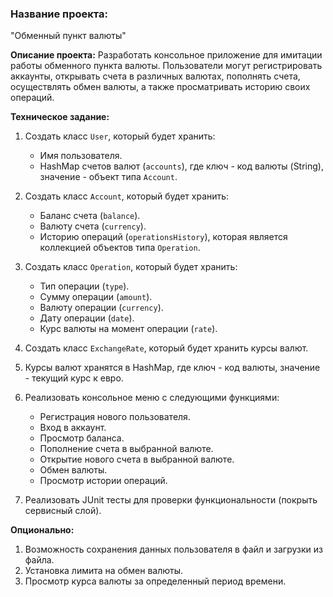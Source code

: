 ### Название проекта:
"Обменный пункт валюты"

**Описание проекта:**
Разработать консольное приложение для имитации работы обменного пункта валюты.
Пользователи могут регистрировать аккаунты, открывать счета в различных валютах, пополнять счета, осуществлять обмен валюты, а также просматривать историю своих операций.

**Техническое задание:**

1. Создать класс `User`, который будет хранить:
    - Имя пользователя.
    - HashMap счетов валют (`accounts`), где ключ - код валюты (String), значение - объект типа `Account`.

2. Создать класс `Account`, который будет хранить:
    - Баланс счета (`balance`).
    - Валюту счета (`currency`).
    - Историю операций (`operationsHistory`), которая является коллекцией объектов типа `Operation`.

3. Создать класс `Operation`, который будет хранить:
    - Тип операции (`type`).
    - Сумму операции (`amount`).
    - Валюту операции (`currency`).
    - Дату операции (`date`).
    - Курс валюты на момент операции (`rate`).

4. Создать класс `ExchangeRate`, который будет хранить курсы валют.
5. Курсы валют хранятся в HashMap, где ключ - код валюты, значение - текущий курс к евро.

5. Реализовать консольное меню с следующими функциями:
    - Регистрация нового пользователя.
    - Вход в аккаунт.
    - Просмотр баланса.
    - Пополнение счета в выбранной валюте.
    - Открытие нового счета в выбранной валюте.
    - Обмен валюты.
    - Просмотр истории операций.

6. Реализовать JUnit тесты для проверки функциональности (покрыть сервисный слой).

**Опционально:**
1. Возможность сохранения данных пользователя в файл и загрузки из файла.
2. Установка лимита на обмен валюты.
3. Просмотр курса валюты за определенный период времени.